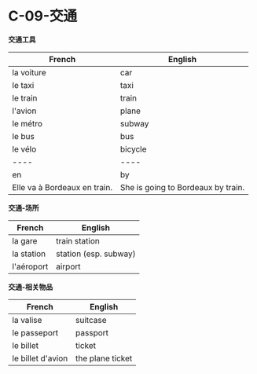 # C-09-交通

**交通工具**

French | English
---- | ----
la voiture | car
le taxi | taxi
le train | train
l'avion | plane
le métro | subway
le bus | bus
le vélo | bicycle
---- | ----
en | by
Elle va à Bordeaux en train. | She is going to Bordeaux by train.

**交通-场所**

French | English
---- | ----
la gare | train station
la station | station (esp. subway)
l'aéroport | airport

**交通-相关物品**

French | English
---- | ----
la valise | suitcase
le passeport | passport
le billet | ticket
le billet d'avion | the plane ticket